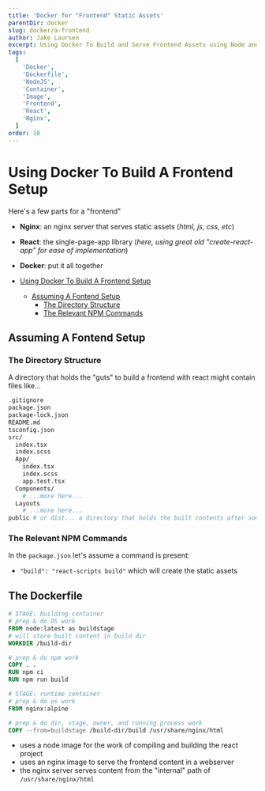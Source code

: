```yaml
---
title: 'Docker for "Frontend" Static Assets'
parentDir: docker
slug: docker/a-frontend
author: Jake Laursen
excerpt: Using Docker To Build and Serve Frontend Assets using Node and Nginx
tags:
  [
    'Docker',
    'Dockerfile',
    'NodeJS',
    'Container',
    'Image',
    'Frontend',
    'React',
    'Nginx',
  ]
order: 10
---
```


# Using Docker To Build A Frontend Setup

Here's a few parts for a "frontend"

- **Nginx**: an nginx server that serves static assets (_html, js, css, etc_)
- **React**: the single-page-app library (_here, using great old "create-react-app" for ease of implementation_)
- **Docker**: put it all together

- [Using Docker To Build A Frontend Setup](#using-docker-to-build-a-frontend-setup)
  - [Assuming A Fontend Setup](#assuming-a-fontend-setup)
    - [The Directory Structure](#the-directory-structure)
    - [The Relevant NPM Commands](#the-relevant-npm-commands)

## Assuming A Fontend Setup

### The Directory Structure

A directory that holds the "guts" to build a frontend with react might contain files like...

```bash
.gitignore
package.json
package-lock.json
README.md
tsconfig.json
src/
  index.tsx
  index.scss
  App/
    index.tsx
    index.scss
    app.test.tsx
  Components/
    # ...more here...
  Layouts
    # ...more here...
public # or dist... a directory that holds the built contents after something like "npm run build"
```

### The Relevant NPM Commands

In the `package.json` let's assume a command is present:

- `"build": "react-scripts build"` which will create the static assets

## The Dockerfile

```dockerfile
# STAGE: building container
# prep & do OS work
FROM node:latest as buildstage
# will store built content in build dir
WORKDIR /build-dir

# prep & do npm work
COPY . .
RUN npm ci
RUN npm run build

# STAGE: runtime container
# prep & do os work
FROM nginx:alpine

# prep & do dir, stage, owner, and running process work
COPY --from=buildstage /build-dir/build /usr/share/nginx/html
```

- uses a node image for the work of compiling and building the react project
- uses an nginx image to serve the frontend content in a webserver
- the nginx server serves content from the "internal" path of `/usr/share/nginx/html`
